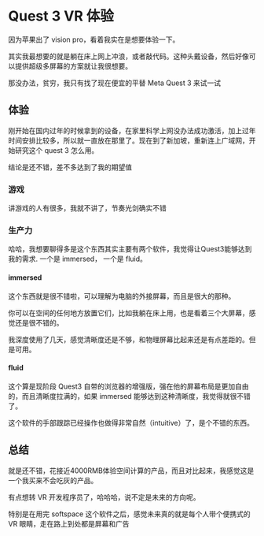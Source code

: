 # Quest 3 VR 体验

因为苹果出了 vision pro，看着我实在是想要体验一下。

其实我最想要的就是躺在床上网上冲浪，或者敲代码。这种头戴设备，然后好像可以提供超级多屏幕的方案就让我很想要。

那没办法，贫穷，我只有找了现在便宜的平替 Meta Quest 3 来试一试

## 体验

刚开始在国内过年的时候拿到的设备，在家里科学上网没办法成功激活，加上过年时间安排比较多，所以就一直放在那里了。现在到了新加坡，重新连上广域网，开始研究这个 quest 3 怎么用。

结论是还不错，差不多达到了我的期望值

### 游戏

讲游戏的人有很多，我就不讲了，节奏光剑确实不错

### 生产力

哈哈，我想要聊得多是这个东西其实主要有两个软件，我觉得让Quest3能够达到我的需求. 一个是 immersed， 一个是 fluid。

#### immersed

这个东西就是很不错啦，可以理解为电脑的外接屏幕，而且是很大的那种。

你可以在空间的任何地方放置它们，比如我躺在床上用，也是看着三个大屏幕，感觉还是很不错的。

我深度使用了几天，感觉清晰度还是不够，和物理屏幕比起来还是有点差距的。但是可用。

#### fluid

这个算是现阶段 Quest3 自带的浏览器的增强版，强在他的屏幕布局是更加自由的，而且清晰度拉满的，如果 immersed 能够达到这种清晰度，我觉得就很不错了。

这个软件的手部跟踪已经操作也做得非常自然（intuitive）了，是个不错的东西。

## 总结

就是还不错，花接近4000RMB体验空间计算的产品，而且对比起来，我感觉这是一个我买来不会吃灰的产品。

有点想转 VR 开发程序员了，哈哈哈，说不定是未来的方向呢。

特别是在用完 softspace 这个软件之后，感觉未来真的就是每个人带个便携式的 VR 眼睛，走在路上到处都是屏幕和广告



